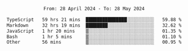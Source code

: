 <div align="center">
<p style="text-align: center;">
<!--START_SECTION:waka-->

```txt
From: 28 April 2024 - To: 28 May 2024

TypeScript   59 hrs 21 mins  ███████████████░░░░░░░░░░   59.88 %
Markdown     32 hrs 19 mins  ████████░░░░░░░░░░░░░░░░░   32.62 %
JavaScript   1 hr 20 mins    ▒░░░░░░░░░░░░░░░░░░░░░░░░   01.35 %
Bash         1 hr 5 mins     ▒░░░░░░░░░░░░░░░░░░░░░░░░   01.10 %
Other        56 mins         ▒░░░░░░░░░░░░░░░░░░░░░░░░   00.95 %
```

<!--END_SECTION:waka-->
</p>
</div>
